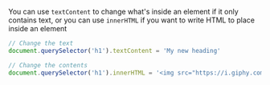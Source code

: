 You can use `textContent` to change what's inside an element if it only contains text, or you can use `innerHTML` if you want to write HTML to place inside an element

```js
// Change the text
document.querySelector('h1').textContent = 'My new heading'

// Change the contents
document.querySelector('h1').innerHTML = '<img src="https://i.giphy.com/sIIhZliB2McAo/giphy.gif" /><span>My new heading</span>'
```
